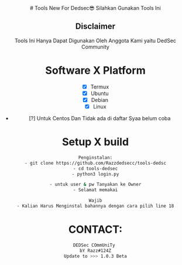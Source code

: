 <div align=center>
# Tools New For Dedsec😎
Silahkan Gunakan Tools Ini

## Disclaimer
Tools Ini Hanya Dapat Digunakan Oleh Anggota Kami
yaitu DedSec Community

# Software X Platform
- [x] Termux
- [x] Ubuntu
- [x] Debian
- [x] Linux
- [?] Untuk Centos Dan Tidak ada di daftar Syaa belum coba

# Setup X build
```sh
Penginstalan:
- git clone https://github.com/Razzdedsecc/tools-dedsc
- cd tools-dedsec
- python3 login.py

- untuk user & pw Tanyakan ke Owner
- Selamat memakai

Wajib
- Kalian Harus Menginstal bahannya dengan cara pilih line 18
```

# CONTACT:
```sh
DEDSec COmmUniTy 
bY Razz#124Z
Update to >>> 1.0.3 Beta
```
